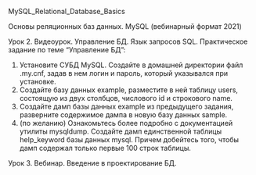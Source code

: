 MySQL_Relational_Database_Basics

Основы реляционных баз данных. MySQL (вебинарный формат 2021)

Урок 2. Видеоурок. Управление БД. Язык запросов SQL.
Практическое задание по теме “Управление БД”:
1. Установите СУБД MySQL. Создайте в домашней директории файл .my.cnf, задав в нем логин и пароль, который указывался при установке.
2. Создайте базу данных example, разместите в ней таблицу users, состоящую из двух столбцов, числового id и строкового name.
3. Создайте дамп базы данных example из предыдущего задания, разверните содержимое дампа в новую базу данных sample.
4. (по желанию) Ознакомьтесь более подробно с документацией утилиты mysqldump. Создайте дамп единственной таблицы help_keyword базы данных mysql. Причем добейтесь      того, чтобы дамп содержал только первые 100 строк таблицы.

Урок 3. Вебинар. Введение в проектирование БД.
